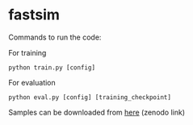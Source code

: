 # fastsim
Commands to run the code:

For training
```
python train.py [config]
```
For evaluation 
```
python eval.py [config] [training_checkpoint]
```
Samples can be downloaded from [here](https://doi.org/10.5281/zenodo.7891569) (zenodo link)
